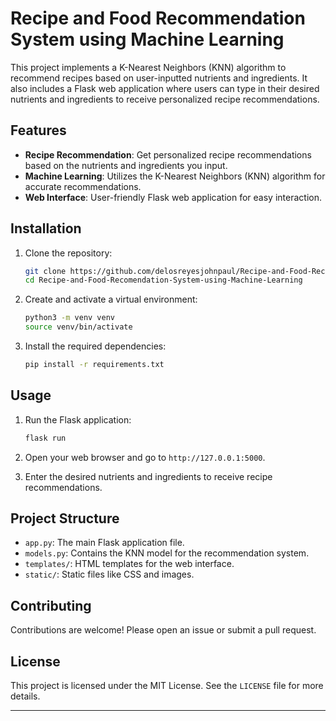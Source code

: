 # Recipe and Food Recommendation System using Machine Learning

This project implements a K-Nearest Neighbors (KNN) algorithm to recommend recipes based on user-inputted nutrients and ingredients. It also includes a Flask web application where users can type in their desired nutrients and ingredients to receive personalized recipe recommendations.

## Features

- **Recipe Recommendation**: Get personalized recipe recommendations based on the nutrients and ingredients you input.
- **Machine Learning**: Utilizes the K-Nearest Neighbors (KNN) algorithm for accurate recommendations.
- **Web Interface**: User-friendly Flask web application for easy interaction.

## Installation

1. Clone the repository:
   ```bash
   git clone https://github.com/delosreyesjohnpaul/Recipe-and-Food-Recomendation-System-using-Machine-Learning.git
   cd Recipe-and-Food-Recomendation-System-using-Machine-Learning
   ```

2. Create and activate a virtual environment:
   ```bash
   python3 -m venv venv
   source venv/bin/activate
   ```

3. Install the required dependencies:
   ```bash
   pip install -r requirements.txt
   ```

## Usage

1. Run the Flask application:
   ```bash
   flask run
   ```

2. Open your web browser and go to `http://127.0.0.1:5000`.

3. Enter the desired nutrients and ingredients to receive recipe recommendations.

## Project Structure

- `app.py`: The main Flask application file.
- `models.py`: Contains the KNN model for the recommendation system.
- `templates/`: HTML templates for the web interface.
- `static/`: Static files like CSS and images.

## Contributing

Contributions are welcome! Please open an issue or submit a pull request.

## License

This project is licensed under the MIT License. See the `LICENSE` file for more details.

---
